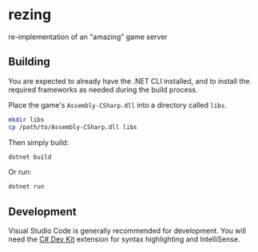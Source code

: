 # rezing

re-implementation of an "amazing" game server

## Building

You are expected to already have the .NET CLI installed, and to install the required frameworks as needed during the build process.

Place the game's `Assembly-CSharp.dll` into a directory called  `libs`.

```sh
mkdir libs
cp /path/to/Assembly-CSharp.dll libs
```

Then simply build:

```sh
dotnet build
```

Or run:

```sh
dotnet run
```

## Development

Visual Studio Code is generally recommended for development. You will need the [C# Dev Kit](https://marketplace.visualstudio.com/items?itemName=ms-dotnettools.csdevkit) extension for syntax highlighting and IntelliSense.
